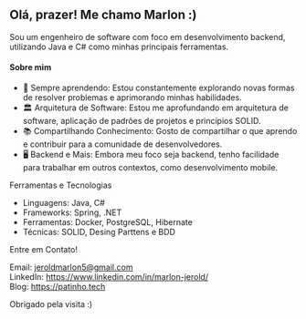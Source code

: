 ## Olá, prazer! Me chamo Marlon :)

Sou um engenheiro de software com foco em desenvolvimento backend, utilizando Java e C# como minhas principais ferramentas.

#### Sobre mim
- 🌱 Sempre aprendendo: Estou constantemente explorando novas formas de resolver problemas e aprimorando minhas habilidades.
- 🏛️ Arquitetura de Software: Estou me aprofundando em arquitetura de software, aplicação de padrões de projetos e princípios SOLID.
- 📚 Compartilhando Conhecimento: Gosto de compartilhar o que aprendo e contribuir para a comunidade de desenvolvedores.
- 🖥️ Backend e Mais: Embora meu foco seja backend, tenho facilidade para trabalhar em outros contextos, como desenvolvimento mobile.

Ferramentas e Tecnologias
- Linguagens: Java, C#
- Frameworks: Spring, .NET
- Ferramentas: Docker, PostgreSQL, Hibernate
- Técnicas: SOLID, Desing Parttens e BDD

Entre em Contato!

Email: jeroldmarlon5@gmail.com <br>
LinkedIn: https://www.linkedin.com/in/marlon-jerold/ <br>
Blog: https://patinho.tech

Obrigado pela visita :)

